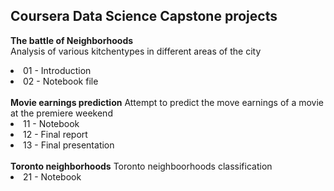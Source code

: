 ## Coursera Data Science Capstone projects ##

<b>The battle of Neighborhoods </b><br>
Analysis of various kitchentypes in different areas of the city
<li>01 - Introduction</li>
<li>02 - Notebook file</li>
<br>
<b>Movie earnings prediction</b>
Attempt to predict the move earnings of a movie at the premiere weekend
<li>11 - Notebook</li>
<li>12 - Final report</li>
<li>13 - Final presentation</li>
<br>
<b>Toronto neighborhoods</b>
Toronto neighboorhoods classification
<li>21 - Notebook</li>
